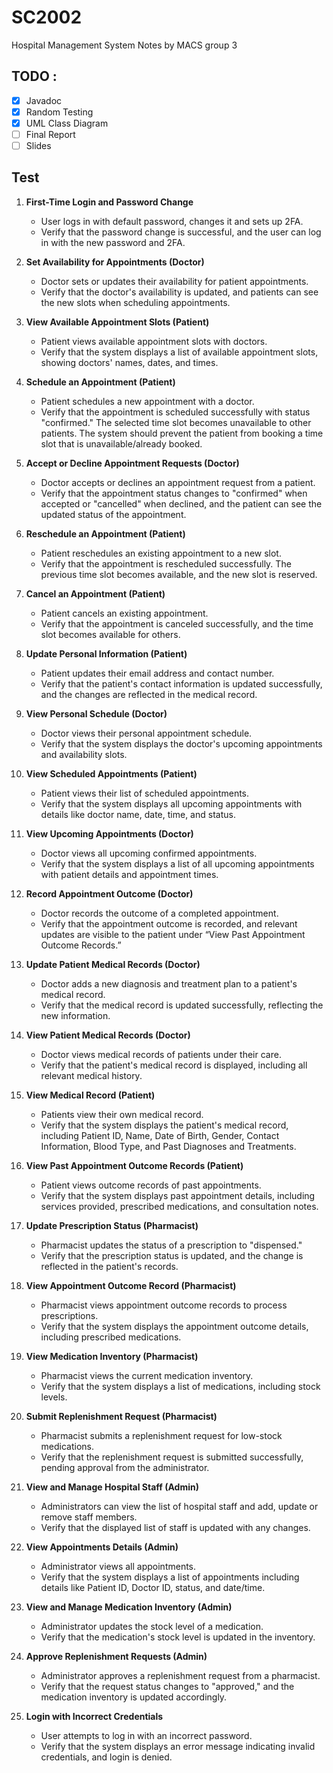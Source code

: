 # SC2002

Hospital Management System Notes by MACS group 3

## TODO :

- [X]  Javadoc
- [X]  Random Testing
- [X]  UML Class Diagram
- [ ]  Final Report
- [ ]  Slides

## Test

1. **First-Time Login and Password Change**
   - User logs in with default password, changes it and sets up 2FA.
   - Verify that the password change is successful, and the user can log in with the new password and 2FA.  

2. **Set Availability for Appointments (Doctor)**  
   - Doctor sets or updates their availability for patient appointments.  
   - Verify that the doctor's availability is updated, and patients can see the new slots when scheduling appointments.  

3. **View Available Appointment Slots (Patient)**  
   - Patient views available appointment slots with doctors.  
   - Verify that the system displays a list of available appointment slots, showing doctors' names, dates, and times.  

4. **Schedule an Appointment (Patient)**  
   - Patient schedules a new appointment with a doctor.  
   - Verify that the appointment is scheduled successfully with status "confirmed." The selected time slot becomes unavailable to other patients. The system should prevent the patient from booking a time slot that is unavailable/already booked.  

5. **Accept or Decline Appointment Requests (Doctor)**  
   - Doctor accepts or declines an appointment request from a patient.  
   - Verify that the appointment status changes to "confirmed" when accepted or "cancelled" when declined, and the patient can see the updated status of the appointment.  

6. **Reschedule an Appointment (Patient)**  
   - Patient reschedules an existing appointment to a new slot.  
   - Verify that the appointment is rescheduled successfully. The previous time slot becomes available, and the new slot is reserved.  

7. **Cancel an Appointment (Patient)**  
   - Patient cancels an existing appointment.  
   - Verify that the appointment is canceled successfully, and the time slot becomes available for others.  

8. **Update Personal Information (Patient)**  
   - Patient updates their email address and contact number.  
   - Verify that the patient's contact information is updated successfully, and the changes are reflected in the medical record.  

9. **View Personal Schedule (Doctor)**  
   - Doctor views their personal appointment schedule.  
   - Verify that the system displays the doctor's upcoming appointments and availability slots.  

10. **View Scheduled Appointments (Patient)**  
    - Patient views their list of scheduled appointments.  
    - Verify that the system displays all upcoming appointments with details like doctor name, date, time, and status.  

11. **View Upcoming Appointments (Doctor)**  
    - Doctor views all upcoming confirmed appointments.  
    - Verify that the system displays a list of all upcoming appointments with patient details and appointment times.  

12. **Record Appointment Outcome (Doctor)**  
    - Doctor records the outcome of a completed appointment.  
    - Verify that the appointment outcome is recorded, and relevant updates are visible to the patient under “View Past Appointment Outcome Records.”  

13. **Update Patient Medical Records (Doctor)**  
    - Doctor adds a new diagnosis and treatment plan to a patient's medical record.  
    - Verify that the medical record is updated successfully, reflecting the new information.  

14. **View Patient Medical Records (Doctor)**  
    - Doctor views medical records of patients under their care.  
    - Verify that the patient's medical record is displayed, including all relevant medical history.  

15. **View Medical Record (Patient)**  
    - Patients view their own medical record.  
    - Verify that the system displays the patient's medical record, including Patient ID, Name, Date of Birth, Gender, Contact Information, Blood Type, and Past Diagnoses and Treatments.  

16. **View Past Appointment Outcome Records (Patient)**  
    - Patient views outcome records of past appointments.  
    - Verify that the system displays past appointment details, including services provided, prescribed medications, and consultation notes.  

17. **Update Prescription Status (Pharmacist)**  
    - Pharmacist updates the status of a prescription to "dispensed."  
    - Verify that the prescription status is updated, and the change is reflected in the patient's records.  

18. **View Appointment Outcome Record (Pharmacist)**  
    - Pharmacist views appointment outcome records to process prescriptions.  
    - Verify that the system displays the appointment outcome details, including prescribed medications.  

19. **View Medication Inventory (Pharmacist)**  
    - Pharmacist views the current medication inventory.  
    - Verify that the system displays a list of medications, including stock levels.  

20. **Submit Replenishment Request (Pharmacist)**  
    - Pharmacist submits a replenishment request for low-stock medications.  
    - Verify that the replenishment request is submitted successfully, pending approval from the administrator.  

21. **View and Manage Hospital Staff (Admin)**  
    - Administrators can view the list of hospital staff and add, update or remove staff members.  
    - Verify that the displayed list of staff is updated with any changes.  

22. **View Appointments Details (Admin)**  
    - Administrator views all appointments.  
    - Verify that the system displays a list of appointments including details like Patient ID, Doctor ID, status, and date/time.  

23. **View and Manage Medication Inventory (Admin)**  
    - Administrator updates the stock level of a medication.  
    - Verify that the medication's stock level is updated in the inventory.  

24. **Approve Replenishment Requests (Admin)**  
    - Administrator approves a replenishment request from a pharmacist.  
    - Verify that the request status changes to "approved," and the medication inventory is updated accordingly.  

25. **Login with Incorrect Credentials**  
    - User attempts to log in with an incorrect password.  
    - Verify that the system displays an error message indicating invalid credentials, and login is denied.  
